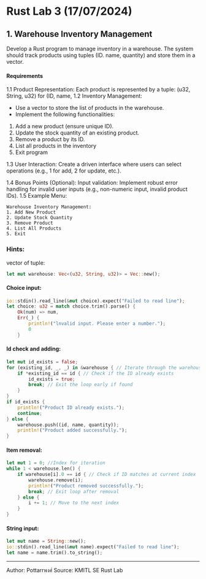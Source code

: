 # Rust Lab 3 (17/07/2024)

## 1. Warehouse Inventory Management

Develop a Rust program to manage inventory in a warehouse. The system  should track products using tuples (ID. name, quantity) and store them in a vector.

#### Requirements

1.1  Product Representation: Each product is represented by a tuple: (u32, String, u32) for (ID, name,
1.2 Inventory Management:
- Use a vector to store the list of products in the warehouse.
- Implement the following functionalities:
1. Add a new product (ensure unique ID).
2. Update the stock quantity of an existing product.
3. Remove a product by its ID.
4. List all products in the inventory
5. Exit program

1.3 User Interaction: Create a
driven interface where users can select operations (e.g., 1 for add, 2 for update, etc.).

1.4 Bonus Points (Optional): Input validation: Implement robust error handling for invalid user inputs (e.g., 
non-numeric input, invalid product IDs).
1.5 Example Menu:
``` 
Warehouse Inventory Management:
1. Add New Product
2. Update Stock Quantity
3. Remove Product
4. List All Products
5. Exit
```

### Hints:

vector of tuple:
```rust
let mut warehouse: Vec<(u32, String, u32)> = Vec::new();
```

#### Choice input:

```rust
io::stdin().read_line(&mut choice).expect("Failed to read line");
let choice: u32 = match choice.trim().parse() {
    Ok(num) => num,
    Err(_) {
        println!("lnvalid input. Please enter a number.");
        0
    }
```

#### ld check and adding:

```rust
let mut id_exists = false;
for (existing_id, _, _) in &warehouse { // Iterate through the warehouse
    if *existing_id == id { // Check if the ID already exists
        id_exists = true;
        break; // Exit the loop early if found
    }
}
if id_exists {
    println!("Product ID already exists.");
    continue;
} else {
    warehouse.push((id, name, quantity));
    println!("Product added successfully.");
}
```

#### Item removal:

```rust
let mut 1 = 0; //Index for iteration
while 1 < warehouse.len() {
    if warehouse[i].0 == id { // Check if ID matches at current index
        warehouse.remove(i);
        println!("Product removed successfully.");
        break; // Exit loop after removal
    } else {
        i += 1; // Move to the next index
    }
}
```

#### String input:

```rust
let mut name = String::new();
io::stdin().read_line(&mut name).expect("Failed to read line");
let name = name.trim().to_string();
```

<hr>

Author: Pottarrพงศ์
Source: KMITL SE Rust Lab